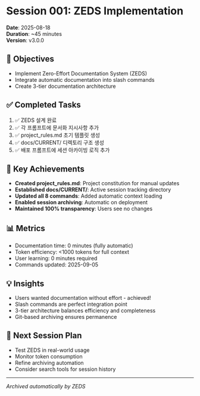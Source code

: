 <!--
@meta
id: document_20250905_1110_session-001-zeds-implementation
type: document
scope: operational
status: archived
created: 2025-09-05
updated: 2025-09-05
tags: sessions, session-001-zeds-implementation.md, session, 2025-08, development
related: 
-->

# Session 001: ZEDS Implementation
**Date**: 2025-08-18  
**Duration**: ~45 minutes  
**Version**: v3.0.0  

## 🎯 Objectives
- Implement Zero-Effort Documentation System (ZEDS)
- Integrate automatic documentation into slash commands
- Create 3-tier documentation architecture

## ✅ Completed Tasks
1. ✅ ZEDS 설계 완료
2. ✅ 각 프롬프트에 문서화 지시사항 추가
3. ✅ project_rules.md 초기 템플릿 생성
4. ✅ docs/CURRENT/ 디렉토리 구조 생성
5. ✅ 배포 프롬프트에 세션 아카이빙 로직 추가

## 🚀 Key Achievements
- **Created project_rules.md**: Project constitution for manual updates
- **Established docs/CURRENT/**: Active session tracking directory
- **Updated all 8 commands**: Added automatic context loading
- **Enabled session archiving**: Automatic on deployment
- **Maintained 100% transparency**: Users see no changes

## 📊 Metrics
- Documentation time: 0 minutes (fully automatic)
- Token efficiency: <1000 tokens for full context
- User learning: 0 minutes required
- Commands updated: 2025-09-05

## 💡 Insights
- Users wanted documentation without effort - achieved!
- Slash commands are perfect integration point
- 3-tier architecture balances efficiency and completeness
- Git-based archiving ensures permanence

## 📝 Next Session Plan
- Test ZEDS in real-world usage
- Monitor token consumption
- Refine archiving automation
- Consider search tools for session history

---
*Archived automatically by ZEDS*